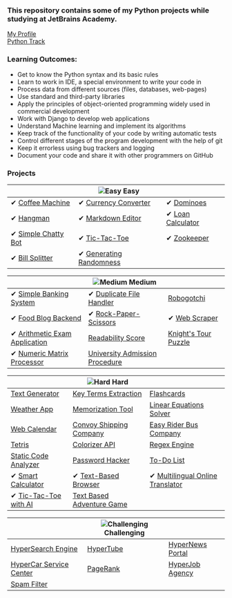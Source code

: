 ### This repository contains some of my Python projects while studying at JetBrains Academy.

[My Profile](https://hyperskill.org/profile/18560703) <br>
[Python Track](https://hyperskill.org/tracks/2)

### Learning Outcomes:
- Get to know the Python syntax and its basic rules
- Learn to work in IDE, a special environment to write your code in
- Process data from different sources (files, databases, web-pages)
- Use standard and third-party libraries
- Apply the principles of object-oriented programming widely used in commercial development
- Work with Django to develop web applications
- Understand Machine learning and implement its algorithms
- Keep track of the functionality of your code by writing automatic tests
- Control different stages of the program development with the help of git
- Keep it errorless using bug trackers and logging
- Document your code and share it with other programmers on GitHub


### Projects

| | ![Easy](https://hyperskill.azureedge.net/static/img/easy.331dff7f.svg) Easy | |
--- | --- | --- |
✔ [Coffee Machine](https://hyperskill.org/projects/68) | ✔ [Currency Converter](https://hyperskill.org/projects/157) |✔ [Dominoes](https://hyperskill.org/projects/146)
✔ [Hangman](https://hyperskill.org/projects/69) | ✔ [Markdown Editor](https://hyperskill.org/projects/162) | ✔ [Loan Calculator](https://hyperskill.org/projects/90)
✔ [Simple Chatty Bot](https://hyperskill.org/projects/97) |  ✔ [Tic-Tac-Toe](https://hyperskill.org/projects/73) | ✔ [Zookeeper](https://hyperskill.org/projects/98)
✔ [Bill Splitter](https://hyperskill.org/projects/175) | ✔ [Generating Randomness](https://hyperskill.org/projects/156)

| | ![Medium](https://hyperskill.azureedge.net/static/img/medium.4bc6849c.svg) Medium | |
--- | --- | --- |
✔ [Simple Banking System ](https://hyperskill.org/projects/109) | ✔ [Duplicate File Handler ](https://hyperskill.org/projects/176) | [Robogotchi](https://hyperskill.org/projects/135)
✔ [Food Blog Backend ](https://hyperskill.org/projects/167) | ✔ [Rock-Paper-Scissors](https://hyperskill.org/projects/78) | ✔ [Web Scraper](https://hyperskill.org/projects/145)
✔ [Arithmetic Exam Application](https://hyperskill.org/projects/173) | [Readability Score](https://hyperskill.org/projects/155) | [Knight's Tour Puzzle](https://hyperskill.org/projects/141) 
✔ [Numeric Matrix Processor](https://hyperskill.org/projects/96) | [University Admission Procedure ](https://hyperskill.org/projects/163)

| | ![Hard](https://hyperskill.azureedge.net/static/img/hard.e8e1bf49.svg) Hard | |
--- | --- | --- |
[Text Generator](https://hyperskill.org/projects/134) | [Key Terms Extraction](https://hyperskill.org/projects/166) | [Flashcards](https://hyperskill.org/projects/127)
[Weather App](https://hyperskill.org/projects/164) | [Memorization Tool](https://hyperskill.org/projects/159) | [Linear Equations Solver](https://hyperskill.org/projects/144)
[Web Calendar](https://hyperskill.org/projects/170) | [Convoy Shipping Company](https://hyperskill.org/projects/151) | [Easy Rider Bus Company](https://hyperskill.org/projects/128)
[Tetris](https://hyperskill.org/projects/147) | [Colorizer API](https://hyperskill.org/projects/169) | [Regex Engine](https://hyperskill.org/projects/114)
[Static Code Analyzer](https://hyperskill.org/projects/112) | [Password Hacker](https://hyperskill.org/projects/80) | [To-Do List](https://hyperskill.org/projects/105)
✔ [Smart Calculator](https://hyperskill.org/projects/74) | ✔ [Text-Based Browser](https://hyperskill.org/projects/79) | ✔ [Multilingual Online Translator](https://hyperskill.org/projects/99)
✔ [Tic-Tac-Toe with AI](https://hyperskill.org/projects/82) | [Text Based Adventure Game](https://hyperskill.org/projects/161)

| |![Challenging](https://hyperskill.azureedge.net/static/img/challenging.81b9c2e4.svg) Challenging | |
--- | --- | --- |
[HyperSearch Engine](https://hyperskill.org/projects/168) |  [HyperTube](https://hyperskill.org/projects/131) |  [HyperNews Portal](https://hyperskill.org/projects/102)
[HyperCar Service Center](https://hyperskill.org/projects/85) |  [PageRank](https://hyperskill.org/projects/92) |  [HyperJob Agency](https://hyperskill.org/projects/94)
[Spam Filter](https://hyperskill.org/projects/185) |

